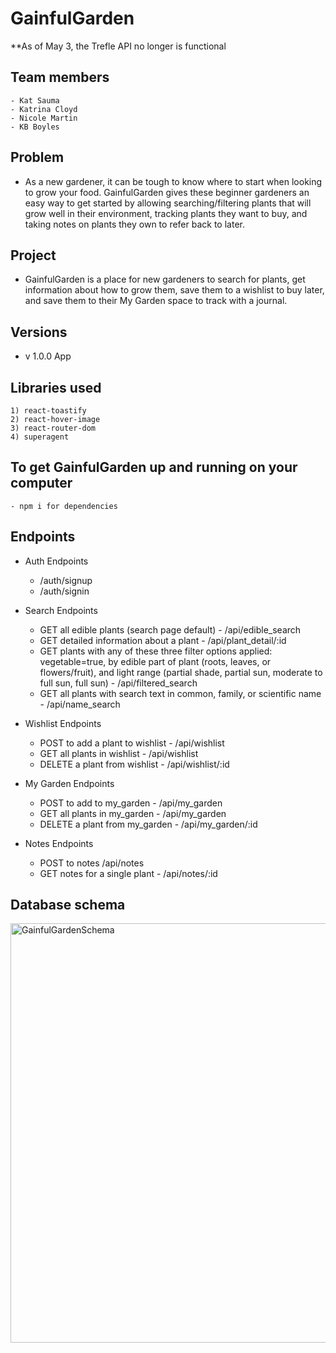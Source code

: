 # GainfulGarden

**As of May 3, the Trefle API no longer is functional

## Team members

    - Kat Sauma
    - Katrina Cloyd
    - Nicole Martin
    - KB Boyles

## Problem

   - As a new gardener, it can be tough to know where to start when looking to grow your food. GainfulGarden gives these beginner gardeners an easy way to get started by allowing searching/filtering plants that will grow well in their environment, tracking plants they want to buy, and taking notes on plants they own to refer back to later.

## Project

   - GainfulGarden is a place for new gardeners to search for plants, get information about how to grow them, save them to a wishlist to buy later, and save them to their My Garden space to track with a journal.

## Versions

   - v 1.0.0 App

## Libraries used

    1) react-toastify
    2) react-hover-image
    3) react-router-dom
    4) superagent

## To get GainfulGarden up and running on your computer

    - npm i for dependencies

## Endpoints

- Auth Endpoints
  - /auth/signup
  - /auth/signin
- Search Endpoints

  - GET all edible plants (search page default) - /api/edible_search
  - GET detailed information about a plant - /api/plant_detail/:id
  - GET plants with any of these three filter options applied: vegetable=true, by edible part of plant (roots, leaves, or flowers/fruit), and light range (partial shade, partial sun, moderate to full sun, full sun) - /api/filtered_search
  - GET all plants with search text in common, family, or scientific name - /api/name_search

- Wishlist Endpoints

  - POST to add a plant to wishlist - /api/wishlist
  - GET all plants in wishlist - /api/wishlist
  - DELETE a plant from wishlist - /api/wishlist/:id

- My Garden Endpoints

  - POST to add to my_garden - /api/my_garden
  - GET all plants in my_garden - /api/my_garden
  - DELETE a plant from my_garden - /api/my_garden/:id

- Notes Endpoints
  - POST to notes /api/notes
  - GET notes for a single plant - /api/notes/:id

## Database schema

<img width="671" alt="GainfulGardenSchema" src="https://user-images.githubusercontent.com/71411431/110901272-ec996000-82b8-11eb-8925-faf5691d4a62.png">
